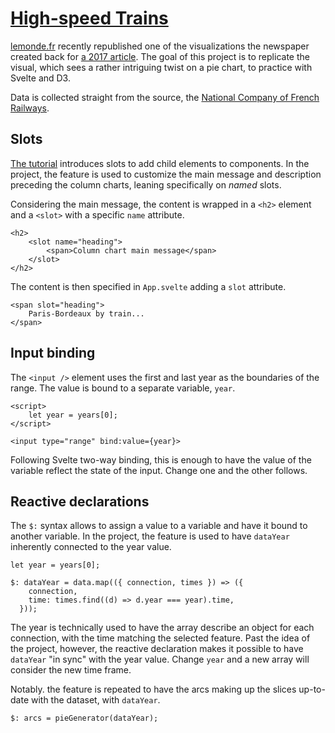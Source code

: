 # [High-speed Trains](https://svelte.dev/repl/0b1c85f4e13a4c53bf3bf381eb59c7bf?version=3.43.0)

[lemonde.fr](https://www.lemonde.fr/les-decodeurs/article/2021/09/17/quarante-ans-de-tgv-comment-les-grandes-villes-se-sont-rapprochees-de-paris_6095031_4355770.html) recently republished one of the visualizations the newspaper created back for [a 2017 article](https://www.lemonde.fr/les-decodeurs/visuel/2017/07/01/comment-le-tgv-a-retreci-la-france_5154203_4355770.html). The goal of this project is to replicate the visual, which sees a rather intriguing twist on a pie chart, to practice with Svelte and D3.

Data is collected straight from the source, the [National Company of French Railways](https://ressources.data.sncf.com/explore/dataset/meilleurs-temps-des-parcours-des-trains/table/?disjunctive.relations&dataChart=eyJxdWVyaWVzIjpbeyJjb25maWciOnsiZGF0YXNldCI6Im1laWxsZXVycy10ZW1wcy1kZXMtcGFyY291cnMtZGVzLXRyYWlucyIsIm9wdGlvbnMiOnsiZGlzanVuY3RpdmUucmVsYXRpb25zIjp0cnVlfX0sImNoYXJ0cyI6W3sidHlwZSI6ImNvbHVtbiIsImZ1bmMiOiJBVkciLCJ5QXhpcyI6IjE5ODJfMCIsInNjaWVudGlmaWNEaXNwbGF5Ijp0cnVlLCJjb2xvciI6IiM2NmMyYTUifV0sInhBeGlzIjoicmVsYXRpb25zIiwibWF4cG9pbnRzIjo1MCwic29ydCI6IiJ9XSwidGltZXNjYWxlIjoiIn0%3D).

## Slots

[The tutorial](https://svelte.dev/tutorial/slots) introduces slots to add child elements to components. In the project, the feature is used to customize the main message and description preceding the column charts, leaning specifically on _named_ slots.

Considering the main message, the content is wrapped in a `<h2>` element and a `<slot>` with a specific `name` attribute.

```svelte
<h2>
    <slot name="heading">
        <span>Column chart main message</span>
    </slot>
</h2>
```

The content is then specified in `App.svelte` adding a `slot` attribute.

```svelte
<span slot="heading">
    Paris-Bordeaux by train...
</span>
```

## Input binding

The `<input />` element uses the first and last year as the boundaries of the range. The value is bound to a separate variable, `year`.

```svelte
<script>
    let year = years[0];
</script>

<input type="range" bind:value={year}>
```

Following Svelte two-way binding, this is enough to have the value of the variable reflect the state of the input. Change one and the other follows.

## Reactive declarations

The `$:` syntax allows to assign a value to a variable and have it bound to another variable. In the project, the feature is used to have `dataYear` inherently connected to the year value.

```svelte
let year = years[0];

$: dataYear = data.map(({ connection, times }) => ({
    connection,
    time: times.find((d) => d.year === year).time,
  }));
```

The year is technically used to have the array describe an object for each connection, with the time matching the selected feature. Past the idea of the project, however, the reactive declaration makes it possible to have `dataYear` "in sync" with the year value. Change `year` and a new array will consider the new time frame.

Notably. the feature is repeated to have the arcs making up the slices up-to-date with the dataset, with `dataYear`.

```svelte
$: arcs = pieGenerator(dataYear);
```
